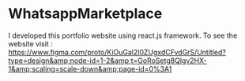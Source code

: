 # WhatsappMarketplace
I developed this portfolio website using react.js framework. To see the website visit : https://www.figma.com/proto/KiOuGal2l0ZUgxdCFvdGrS/Untitled?type=design&amp;node-id=1-2&amp;t=GoRoSetg8Qlgv2HX-1&amp;scaling=scale-down&amp;page-id=0%3A1
